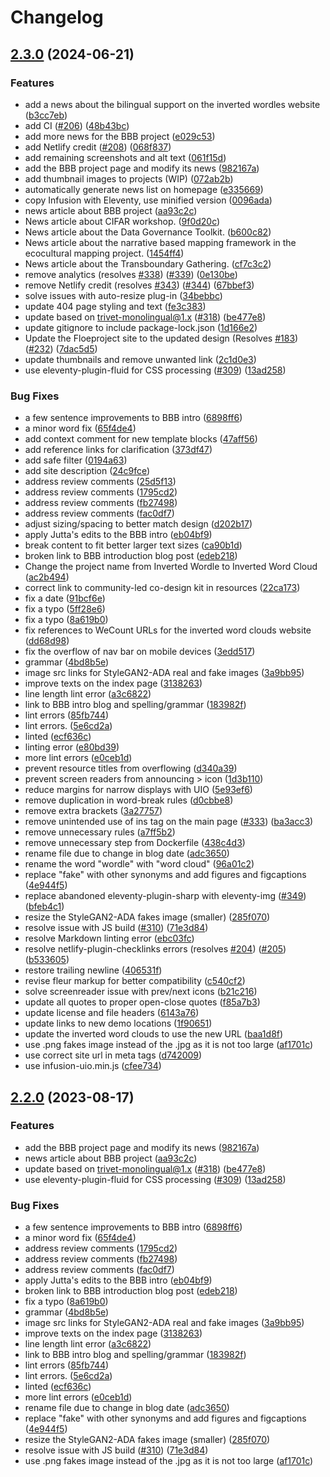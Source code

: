 # Changelog

## [2.3.0](https://github.com/klown/floeproject.org/compare/v2.2.0...v2.3.0) (2024-06-21)


### Features

* add a news about the bilingual support on the inverted wordles website ([b3cc7eb](https://github.com/klown/floeproject.org/commit/b3cc7ebc6cba88565e3fd3a425f3e49ae85f8245))
* add CI ([#206](https://github.com/klown/floeproject.org/issues/206)) ([48b43bc](https://github.com/klown/floeproject.org/commit/48b43bc9762fc8e0365752839f36582b0c70234d))
* add more news for the BBB project ([e029c53](https://github.com/klown/floeproject.org/commit/e029c53469f9875a0671b4c07f72d85c066a0915))
* add Netlify credit ([#208](https://github.com/klown/floeproject.org/issues/208)) ([068f837](https://github.com/klown/floeproject.org/commit/068f8373ac85dc42f13b230016b96e1aef039cf0))
* add remaining screenshots and alt text ([061f15d](https://github.com/klown/floeproject.org/commit/061f15dbc9addfdd2fc6caceb328434f571d2938))
* add the BBB project page and modify its news ([982167a](https://github.com/klown/floeproject.org/commit/982167aa91dd0ead650dca23efa675bc2ed4793a))
* add thumbnail images to projects (WIP) ([072ab2b](https://github.com/klown/floeproject.org/commit/072ab2b5a341f9944fc67cf28174325e8df355e1))
* automatically generate news list on homepage ([e335669](https://github.com/klown/floeproject.org/commit/e3356699e53852818ed10a537f4b04d0db223a6e))
* copy Infusion with Eleventy, use minified version ([0096ada](https://github.com/klown/floeproject.org/commit/0096ada9a1fa51ad20c4f75e0b6c47ba513a6928))
* news article about BBB project ([aa93c2c](https://github.com/klown/floeproject.org/commit/aa93c2c4b27bc7d4a57dc3a0f089dbd8eeb3c78f))
* News article about CIFAR workshop. ([9f0d20c](https://github.com/klown/floeproject.org/commit/9f0d20c410d02dc089f2fc94f907bb568a989fed))
* News article about the Data Governance Toolkit. ([b600c82](https://github.com/klown/floeproject.org/commit/b600c82cb230d0e039ea69ece8bdba1500b8508e))
* News article about the narrative based mapping framework in the ecocultural mapping project. ([1454ff4](https://github.com/klown/floeproject.org/commit/1454ff42e4aeb9c5ee3a6b67ddfd9d0fb6ad1687))
* News article about the Transboundary Gathering. ([cf7c3c2](https://github.com/klown/floeproject.org/commit/cf7c3c2a4f96d5d0889d4d4447bb67b9cc853fca))
* remove analytics (resolves [#338](https://github.com/klown/floeproject.org/issues/338)) ([#339](https://github.com/klown/floeproject.org/issues/339)) ([0e130be](https://github.com/klown/floeproject.org/commit/0e130be07cef2f4437bf6ce3825550f6ea9b82e5))
* remove Netlify credit (resolves [#343](https://github.com/klown/floeproject.org/issues/343)) ([#344](https://github.com/klown/floeproject.org/issues/344)) ([67bbef3](https://github.com/klown/floeproject.org/commit/67bbef33c7001b88b7abcb8307376efe7a450836))
* solve issues with auto-resize plug-in ([34bebbc](https://github.com/klown/floeproject.org/commit/34bebbc1a4530790c060791c245a0f27a7a77869))
* update 404 page styling and text ([fe3c383](https://github.com/klown/floeproject.org/commit/fe3c383bd56db857b4b21b57f8672516fa760faf))
* update based on trivet-monolingual@1.x ([#318](https://github.com/klown/floeproject.org/issues/318)) ([be477e8](https://github.com/klown/floeproject.org/commit/be477e8c2e24630582d37fb09aac12834534b0fe))
* update gitignore to include package-lock.json ([1d166e2](https://github.com/klown/floeproject.org/commit/1d166e20f4746182aca234999862f20f7e6476ea))
* Update the Floeproject site to the updated design (Resolves [#183](https://github.com/klown/floeproject.org/issues/183)) ([#232](https://github.com/klown/floeproject.org/issues/232)) ([7dac5d5](https://github.com/klown/floeproject.org/commit/7dac5d551c454d335553dedb754627c1051967c4))
* update thumbnails and remove unwanted link ([2c1d0e3](https://github.com/klown/floeproject.org/commit/2c1d0e3d3c5a850497f145007c34690be113e480))
* use eleventy-plugin-fluid for CSS processing ([#309](https://github.com/klown/floeproject.org/issues/309)) ([13ad258](https://github.com/klown/floeproject.org/commit/13ad25842bed3b1044bb75455577e87c4a280b3a))


### Bug Fixes

* a few sentence improvements to BBB intro ([6898ff6](https://github.com/klown/floeproject.org/commit/6898ff64f6e451e119b8d7acdd2a205801e5a8f2))
* a minor word fix ([65f4de4](https://github.com/klown/floeproject.org/commit/65f4de43ebfe563339af4d5ddb153ccd8637a427))
* add context comment for new template blocks ([47aff56](https://github.com/klown/floeproject.org/commit/47aff56689ddd34a0655c944ca3741159d6fb16f))
* add reference links for clarification ([373df47](https://github.com/klown/floeproject.org/commit/373df47c3938e94b003da0077e3e2049dbc4c824))
* add safe filter ([0194a63](https://github.com/klown/floeproject.org/commit/0194a63d4ddac7b09757c3b76e229311ff81cdc7))
* add site description ([24c9fce](https://github.com/klown/floeproject.org/commit/24c9fceff310778bf17060c74bb9771434924aee))
* address review comments ([25d5f13](https://github.com/klown/floeproject.org/commit/25d5f13208c274b521b364ec8a79cba475d30d89))
* address review comments ([1795cd2](https://github.com/klown/floeproject.org/commit/1795cd29a71244328c82d3dcd198b2fdfc883eda))
* address review comments ([fb27498](https://github.com/klown/floeproject.org/commit/fb274980b26b0d52dff07a8aa3ead0aad557c5f4))
* address review comments ([fac0df7](https://github.com/klown/floeproject.org/commit/fac0df7f0cf28407f07db0ab2318e24364d36cb8))
* adjust sizing/spacing to better match design ([d202b17](https://github.com/klown/floeproject.org/commit/d202b17aa7c73539d22c2049f07e7935f7122cec))
* apply Jutta's edits to the BBB intro ([eb04bf9](https://github.com/klown/floeproject.org/commit/eb04bf9b0774f452145376f3495933eb3ce81c10))
* break content to fit better larger text sizes ([ca90b1d](https://github.com/klown/floeproject.org/commit/ca90b1dbd3c2b956c82b3fd97926eb65b2858632))
* broken link to BBB introduction blog post ([edeb218](https://github.com/klown/floeproject.org/commit/edeb218da0dc0f1cc892fdacecd271e145928484))
* Change the project name from Inverted Wordle to Inverted Word Cloud ([ac2b494](https://github.com/klown/floeproject.org/commit/ac2b494312e15ba8fce696e2e28f7a0dded8557d))
* correct link to community-led co-design kit in resources ([22ca173](https://github.com/klown/floeproject.org/commit/22ca1736ba77bc245e3a2d5a51e56224e70c5b28))
* fix a date ([91bcf6e](https://github.com/klown/floeproject.org/commit/91bcf6ea939a0e1e97634c938d352e52d0504ab5))
* fix a typo ([5ff28e6](https://github.com/klown/floeproject.org/commit/5ff28e65dfc638e88eb9842fe392d7ef3c63c128))
* fix a typo ([8a619b0](https://github.com/klown/floeproject.org/commit/8a619b0477527308089f5c6fd2443e01c3b9bab7))
* fix references to WeCount URLs for the inverted word clouds website ([dd68d98](https://github.com/klown/floeproject.org/commit/dd68d982981639b66320105ebf39f4b4ad2a745b))
* fix the overflow of nav bar on mobile devices ([3edd517](https://github.com/klown/floeproject.org/commit/3edd5172830b0676b2191dbfff8ef58d95f5c740))
* grammar ([4bd8b5e](https://github.com/klown/floeproject.org/commit/4bd8b5e2b0f2e423ce41d91cf0f6cbbf2d6ae237))
* image src links for StyleGAN2-ADA real and fake images ([3a9bb95](https://github.com/klown/floeproject.org/commit/3a9bb9596a2f6571c3072862619d3e20e72a5f99))
* improve texts on the index page ([3138263](https://github.com/klown/floeproject.org/commit/3138263d341459e2f157a473047d619f3f21fb5b))
* line length lint error ([a3c6822](https://github.com/klown/floeproject.org/commit/a3c6822ae189c8ed70a78c54f38a410086f5adf4))
* link to BBB intro blog and spelling/grammar ([183982f](https://github.com/klown/floeproject.org/commit/183982f0eab7b532636188b69a4717730ceff5a8))
* lint errors ([85fb744](https://github.com/klown/floeproject.org/commit/85fb744340ae366720eb0f1d0530176003d7ecbb))
* lint errors. ([5e6cd2a](https://github.com/klown/floeproject.org/commit/5e6cd2a041c21e8758c4edad043575fa76a66ec2))
* linted ([ecf636c](https://github.com/klown/floeproject.org/commit/ecf636c5ed01fba3723ef3ba1dc593b84fbbafb4))
* linting error ([e80bd39](https://github.com/klown/floeproject.org/commit/e80bd390ed970f6b0c600421cf8fb4ef89657c37))
* more lint errors ([e0ceb1d](https://github.com/klown/floeproject.org/commit/e0ceb1da9de1a565e9cd98810a7064280bac1d46))
* prevent resource titles from overflowing ([d340a39](https://github.com/klown/floeproject.org/commit/d340a392c3c1e93cd3652333d271b9b146169ad5))
* prevent screen readers from announcing &gt; icon ([1d3b110](https://github.com/klown/floeproject.org/commit/1d3b110d407a8a2dfb8aae47d06f43afae7e50d5))
* reduce margins for narrow displays with UIO ([5e93ef6](https://github.com/klown/floeproject.org/commit/5e93ef6b855ff9f6b24eaea6de36c23742117301))
* remove duplication in word-break rules ([d0cbbe8](https://github.com/klown/floeproject.org/commit/d0cbbe8f1747d6233c206bf9c01e06c3562cfbc1))
* remove extra brackets ([3a27757](https://github.com/klown/floeproject.org/commit/3a27757a9fef7f17739809dbe6719d0cc5d7ee9f))
* remove unintended use of ins tag on the main page ([#333](https://github.com/klown/floeproject.org/issues/333)) ([ba3acc3](https://github.com/klown/floeproject.org/commit/ba3acc3f2124a79643ea74b1c3c0dd80f173b507))
* remove unnecessary rules ([a7ff5b2](https://github.com/klown/floeproject.org/commit/a7ff5b24899e2f1f710900fc4481c1accbdeb7e8))
* remove unnecessary step from Dockerfile ([438c4d3](https://github.com/klown/floeproject.org/commit/438c4d38d1f93535aa4a930b0d885113ba9af987))
* rename file due to change in blog date ([adc3650](https://github.com/klown/floeproject.org/commit/adc36507a7a74ca889cb40b58d078bc6b9c8faf2))
* rename the word "wordle" with "word cloud" ([96a01c2](https://github.com/klown/floeproject.org/commit/96a01c2d2a3034380d370611a14c2bdecb9a1236))
* replace "fake" with other synonyms and add figures and figcaptions ([4e944f5](https://github.com/klown/floeproject.org/commit/4e944f5ddd86ba2bb6d6152f049509e583bf6bf9))
* replace abandoned eleventy-plugin-sharp with eleventy-img ([#349](https://github.com/klown/floeproject.org/issues/349)) ([bfeb4c1](https://github.com/klown/floeproject.org/commit/bfeb4c11e53950bb99b9cac36ede9fd121146d24))
* resize the StyleGAN2-ADA fakes image (smaller) ([285f070](https://github.com/klown/floeproject.org/commit/285f07059cc5bc21cf429d4e18901d982e1a0e34))
* resolve issue with JS build ([#310](https://github.com/klown/floeproject.org/issues/310)) ([71e3d84](https://github.com/klown/floeproject.org/commit/71e3d84d55076db395f92c0820bd9a633cb33513))
* resolve Markdown linting error ([ebc03fc](https://github.com/klown/floeproject.org/commit/ebc03fc117964b9812806f120f611bedfe6d8796))
* resolve netlify-plugin-checklinks errors (resolves [#204](https://github.com/klown/floeproject.org/issues/204)) ([#205](https://github.com/klown/floeproject.org/issues/205)) ([b533605](https://github.com/klown/floeproject.org/commit/b53360595cbd4cab76a14a1542a94cdf506869ef))
* restore trailing newline ([406531f](https://github.com/klown/floeproject.org/commit/406531f8ba4789fdf19ecc6fa16faae70788f2d7))
* revise fleur markup for better compatibility ([c540cf2](https://github.com/klown/floeproject.org/commit/c540cf2b3087b3d78f3708d97e8e3f0d2dfdf4e9))
* solve screenreader issue with prev/next icons ([b21c216](https://github.com/klown/floeproject.org/commit/b21c21680a15186816a99df7a888a3066e984944))
* update all quotes to proper open-close quotes ([f85a7b3](https://github.com/klown/floeproject.org/commit/f85a7b3d77adefce4c1e19956e5d92a9df1c2635))
* update license and file headers ([6143a76](https://github.com/klown/floeproject.org/commit/6143a76a54ddbad701fa6c26a55be66ce5323ff2))
* update links to new demo locations ([1f90651](https://github.com/klown/floeproject.org/commit/1f90651bf7c9556c0627310a60a0dffd7ea7404a))
* update the inverted word clouds to use the new URL ([baa1d8f](https://github.com/klown/floeproject.org/commit/baa1d8fe5f97afed84171230c856d21a6bc3553f))
* use .png fakes image instead of the .jpg as it is not too large ([af1701c](https://github.com/klown/floeproject.org/commit/af1701cf0b56e0fed8477b2712216c8c621e5cd6))
* use correct site url in meta tags ([d742009](https://github.com/klown/floeproject.org/commit/d742009311979a42551d1cb84d965dd35a1175b7))
* use infusion-uio.min.js ([cfee734](https://github.com/klown/floeproject.org/commit/cfee734f4f20bb71ed073bd13d321635f3c18d6e))

## [2.2.0](https://github.com/fluid-project/floeproject.org/compare/v2.1.0...v2.2.0) (2023-08-17)


### Features

* add the BBB project page and modify its news ([982167a](https://github.com/fluid-project/floeproject.org/commit/982167aa91dd0ead650dca23efa675bc2ed4793a))
* news article about BBB project ([aa93c2c](https://github.com/fluid-project/floeproject.org/commit/aa93c2c4b27bc7d4a57dc3a0f089dbd8eeb3c78f))
* update based on trivet-monolingual@1.x ([#318](https://github.com/fluid-project/floeproject.org/issues/318)) ([be477e8](https://github.com/fluid-project/floeproject.org/commit/be477e8c2e24630582d37fb09aac12834534b0fe))
* use eleventy-plugin-fluid for CSS processing ([#309](https://github.com/fluid-project/floeproject.org/issues/309)) ([13ad258](https://github.com/fluid-project/floeproject.org/commit/13ad25842bed3b1044bb75455577e87c4a280b3a))


### Bug Fixes

* a few sentence improvements to BBB intro ([6898ff6](https://github.com/fluid-project/floeproject.org/commit/6898ff64f6e451e119b8d7acdd2a205801e5a8f2))
* a minor word fix ([65f4de4](https://github.com/fluid-project/floeproject.org/commit/65f4de43ebfe563339af4d5ddb153ccd8637a427))
* address review comments ([1795cd2](https://github.com/fluid-project/floeproject.org/commit/1795cd29a71244328c82d3dcd198b2fdfc883eda))
* address review comments ([fb27498](https://github.com/fluid-project/floeproject.org/commit/fb274980b26b0d52dff07a8aa3ead0aad557c5f4))
* address review comments ([fac0df7](https://github.com/fluid-project/floeproject.org/commit/fac0df7f0cf28407f07db0ab2318e24364d36cb8))
* apply Jutta's edits to the BBB intro ([eb04bf9](https://github.com/fluid-project/floeproject.org/commit/eb04bf9b0774f452145376f3495933eb3ce81c10))
* broken link to BBB introduction blog post ([edeb218](https://github.com/fluid-project/floeproject.org/commit/edeb218da0dc0f1cc892fdacecd271e145928484))
* fix a typo ([8a619b0](https://github.com/fluid-project/floeproject.org/commit/8a619b0477527308089f5c6fd2443e01c3b9bab7))
* grammar ([4bd8b5e](https://github.com/fluid-project/floeproject.org/commit/4bd8b5e2b0f2e423ce41d91cf0f6cbbf2d6ae237))
* image src links for StyleGAN2-ADA real and fake images ([3a9bb95](https://github.com/fluid-project/floeproject.org/commit/3a9bb9596a2f6571c3072862619d3e20e72a5f99))
* improve texts on the index page ([3138263](https://github.com/fluid-project/floeproject.org/commit/3138263d341459e2f157a473047d619f3f21fb5b))
* line length lint error ([a3c6822](https://github.com/fluid-project/floeproject.org/commit/a3c6822ae189c8ed70a78c54f38a410086f5adf4))
* link to BBB intro blog and spelling/grammar ([183982f](https://github.com/fluid-project/floeproject.org/commit/183982f0eab7b532636188b69a4717730ceff5a8))
* lint errors ([85fb744](https://github.com/fluid-project/floeproject.org/commit/85fb744340ae366720eb0f1d0530176003d7ecbb))
* lint errors. ([5e6cd2a](https://github.com/fluid-project/floeproject.org/commit/5e6cd2a041c21e8758c4edad043575fa76a66ec2))
* linted ([ecf636c](https://github.com/fluid-project/floeproject.org/commit/ecf636c5ed01fba3723ef3ba1dc593b84fbbafb4))
* more lint errors ([e0ceb1d](https://github.com/fluid-project/floeproject.org/commit/e0ceb1da9de1a565e9cd98810a7064280bac1d46))
* rename file due to change in blog date ([adc3650](https://github.com/fluid-project/floeproject.org/commit/adc36507a7a74ca889cb40b58d078bc6b9c8faf2))
* replace "fake" with other synonyms and add figures and figcaptions ([4e944f5](https://github.com/fluid-project/floeproject.org/commit/4e944f5ddd86ba2bb6d6152f049509e583bf6bf9))
* resize the StyleGAN2-ADA fakes image (smaller) ([285f070](https://github.com/fluid-project/floeproject.org/commit/285f07059cc5bc21cf429d4e18901d982e1a0e34))
* resolve issue with JS build ([#310](https://github.com/fluid-project/floeproject.org/issues/310)) ([71e3d84](https://github.com/fluid-project/floeproject.org/commit/71e3d84d55076db395f92c0820bd9a633cb33513))
* use .png fakes image instead of the .jpg as it is not too large ([af1701c](https://github.com/fluid-project/floeproject.org/commit/af1701cf0b56e0fed8477b2712216c8c621e5cd6))
